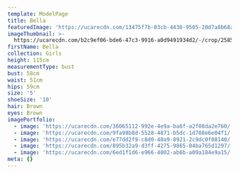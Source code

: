 ```yaml
---
template: ModelPage
title: Bella
featuredImage: 'https://ucarecdn.com/13475f7b-03cb-4430-9505-20d7a8b68ade/'
imageThumbnail: >-
  https://ucarecdn.com/b2c9ef06-bde6-47c3-9916-a0d9491934d2/-/crop/2585x2990/1376,0/-/preview/
firstName: Bella
collection: Girls
height: 115cm
measurementType: bust
bust: 58cm
waist: 51cm
hips: 59cm
size: '5'
shoeSize: '10'
hair: Brown
eyes: Brown
imagePortfolio:
  - image: 'https://ucarecdn.com/36065112-992e-4e9a-ba6f-a2f08da2e760/'
  - image: 'https://ucarecdn.com/9fa98b8d-5528-4871-b5dc-1d788e6e04f1/'
  - image: 'https://ucarecdn.com/e77dd2f9-c8d0-40a9-8921-2c9dc0f08140/'
  - image: 'https://ucarecdn.com/895b32a9-d3ff-4275-9865-04ba765d1297/'
  - image: 'https://ucarecdn.com/6ed1f1d6-e966-4802-ab6b-a09a184e9a15/'
meta: {}
---
```


